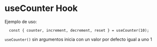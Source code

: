 # useCounter Hook

Ejemplo de uso:

```
  const { counter, increment, decrement, reset } = useCounter(10);
```

`useCounter()` sin argumentos inicia con un valor por defecto igual a uno 1
